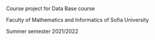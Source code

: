 Course project for Data Base course

Faculty of Mathematics and Informatics of Sofia University

Summer semester 2021/2022
